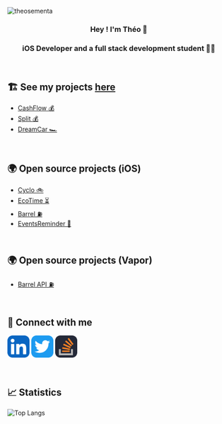 ![theosementa](https://github.com/user-attachments/assets/b3aedfa0-29bb-4bac-a768-a08fb729a32a)

 <h3 align="center">Hey ! I'm Théo 👋</h3> 
 <h3 align="center">iOS Developer and a full stack development student 👨‍🎓</h3> 

<br> 

## 🏗️ See my projects [here](https://apple.co/3MRn5m6)
- [CashFlow 💰](https://apps.apple.com/gb/app/cashflow-expense-tracker/id6450913423?platform=iphone)
- [Split 💰](https://apps.apple.com/gb/app/split-sharing-expenses/id6504157641)
- [DreamCar 🏎️](https://apps.apple.com/gb/app/dreamcar/id1608409498?platform=iphone)

<br> 

## 🌍 Open source projects (iOS)
- [Cyclo 🚲](https://github.com/theosementa/Cyclo)
- [EcoTime ⏳](https://github.com/theosementa/EcoTime)
- [Barrel ⛽️](https://github.com/theosementa/Barrel)
- [EventsReminder 📆](https://github.com/theosementa/EventsReminder)

<br> 

## 🌍 Open source projects (Vapor)
- [Barrel API ⛽️](https://github.com/theosementa/BarrelAPI)

<br> 

## 👤 Connect with me

[<img src="https://github.com/tandpfun/skill-icons/blob/main/icons/LinkedIn.svg" width="50" />](https://www.linkedin.com/in/theosementa)
[<img src="https://github.com/tandpfun/skill-icons/blob/main/icons/Twitter.svg" width="50" />](https://x.com/theosementa)
[<img src="https://github.com/tandpfun/skill-icons/blob/main/icons/StackOverflow-Dark.svg" width="50" />](https://stackoverflow.com/users/19014464/kaayzenn)

<br> 

## 📈 Statistics

![Top Langs](https://github-readme-stats.vercel.app/api/top-langs/?username=theosementa&layout=compact)

<!-- 
Icons My Skills:
https://reactjsexample.com/skill-icons-beautiful-skills-icons-for-your-github-readme/
<img src="https://github.com/tandpfun/skill-icons/blob/main/icons/Swift.svg" width=50 />
-->

<!--
Icons Contact:
https://github.com/alexandresanlim/Badges4-README.md-Profile
[![Gmail](https://img.shields.io/badge/Gmail-D14836?style=for-the-badge&logo=gmail&logoColor=white)](mailto:kaayzenn7@gmail.com?subject=[GitHub])
-->

<!---
KaayZenn0/KaayZenn0 is a ✨ special ✨ repository because its `README.md` (this file) appears on your GitHub profile.
You can click the Preview link to take a look at your changes.
--->
